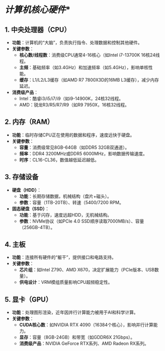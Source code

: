 # *计算机核心硬件**
## 1. **中央处理器（CPU）**
- **功能**：计算机的“大脑”，负责执行指令、处理数据和控制其他硬件。
- **关键参数**：
  - **核心数/线程数**：消费级CPU通常4-16核心（如Intel i7-13700K 16核24线程。
  - **主频**：基础频率（如3.4GHz）和加速频率（如5.4GHz），影响单核性能。
  - **缓存**：L1/L2/L3缓存（如AMD R7 7800X3D的16MB L3缓存），减少内存延迟。
- **消费级产品**：
  - Intel：酷睿i3/i5/i7/i9（如i9-14900K，24核32线程。
  - AMD：锐龙R3/R5/R7/R9（如R9 7950X，16核32线程。

## 2. **内存（RAM）**
- **功能**：临时存储CPU正在使用的数据和程序，速度远快于硬盘。
- **关键参数**：
  - **容量**：消费级常见8GB-64GB（如DDR5 32GB双通道）。
  - **频率**：DDR4 3200MHz或DDR5 6000MHz，影响数据传输速度。
  - **时序**：CL16-CL36，数值越低延迟越低。

## 3. **存储设备**
- **硬盘（HDD）**：
  - **功能**：长期存储数据，机械结构（盘片+磁头）。
  - **参数**：容量（1TB-20TB）、转速（5400/7200 RPM。
- **固态硬盘（SSD）**：
  - **功能**：基于闪存，速度远超HDD，无机械结构。
  - **参数**：NVMe协议（如PCIe 4.0 SSD顺序读取7000MB/s）、容量（256GB-4TB）。

## 4. **主板**
- **功能**：连接所有硬件的“躯干”，提供接口和电路支持。
- **关键参数**：
  - **芯片组**：如Intel Z790、AMD X670，决定扩展能力（PCIe版本、USB数量）。
  - **供电设计**：VRM模组质量影响CPU超频稳定性。

## 5. **显卡（GPU）**
- **功能**：处理图形渲染，近年因并行计算能力被用于AI和科学计算。
- **关键参数**：
  - **CUDA核心数**：如NVIDIA RTX 4090（16384个核心），影响并行计算能力。
  - **显存**：容量（8GB-24GB）和带宽（如GDDR6X 21Gbps）。
  - **消费级产品**：NVIDIA GeForce RTX系列、AMD Radeon RX系列。
